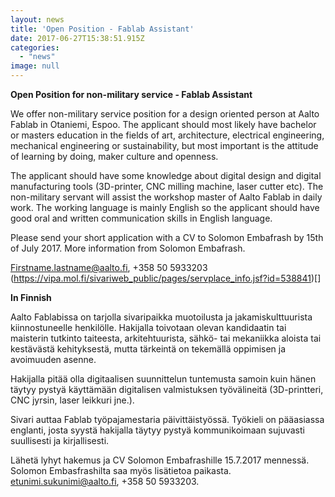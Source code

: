 ```yaml
---
layout: news
title: 'Open Position - Fablab Assistant'
date: 2017-06-27T15:38:51.915Z
categories:
  - "news"
image: null
---
```

**Open Position for non-military service - Fablab Assistant**

We offer non-military service position for a design oriented person at Aalto Fablab in Otaniemi, Espoo. The applicant should most likely have bachelor or masters education in the fields of art, architecture, electrical engineering, mechanical engineering or sustainability, but most important is the attitude of learning by doing, maker culture and openness.

The applicant should have some knowledge about digital design and digital manufacturing tools (3D-printer, CNC milling machine, laser cutter etc). The non-military servant will assist the workshop master of Aalto Fablab in daily work. The working language is mainly English so the applicant should have good oral and written communication skills in English language.

Please send your short application with a CV to Solomon Embafrash by 15th of July 2017. More information from Solomon Embafrash.

Firstname.lastname@aalto.fi, +358 50 5933203
(https://vipa.mol.fi/sivariweb_public/pages/servplace_info.jsf?id=538841)[]


**In Finnish**

Aalto Fablabissa on tarjolla sivaripaikka muotoilusta ja jakamiskulttuurista kiinnostuneelle henkilölle. Hakijalla toivotaan olevan kandidaatin tai maisterin tutkinto taiteesta, arkitehtuurista, sähkö- tai mekaniikka aloista tai kestävästä kehityksestä, mutta tärkeintä on tekemällä oppimisen  ja avoimuuden asenne.

Hakijalla pitää olla digitaalisen suunnittelun tuntemusta samoin kuin hänen täytyy pystyä käyttämään digitalisen valmistuksen työvälineitä (3D-printteri, CNC jyrsin, laser leikkuri jne.).

Sivari auttaa Fablab työpajamestaria päivittäistyössä. Työkieli on pääasiassa englanti, josta syystä hakijalla täytyy pystyä kommunikoimaan sujuvasti suullisesti ja kirjallisesti.

Lähetä lyhyt hakemus ja CV Solomon Embafrashille 15.7.2017 mennessä. Solomon Embasfrashilta saa myös lisätietoa paikasta. etunimi.sukunimi@aalto.fi, +358 50 5933203.
